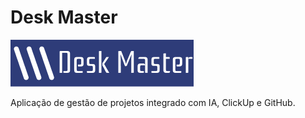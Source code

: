 # Desk Master
<img style="color-scheme: dark;" src="https://raw.githubusercontent.com/feiticeiro-tec/desk-master/refs/heads/main/Logo.png"/>

Aplicação de gestão de projetos integrado com IA, ClickUp e GitHub.
